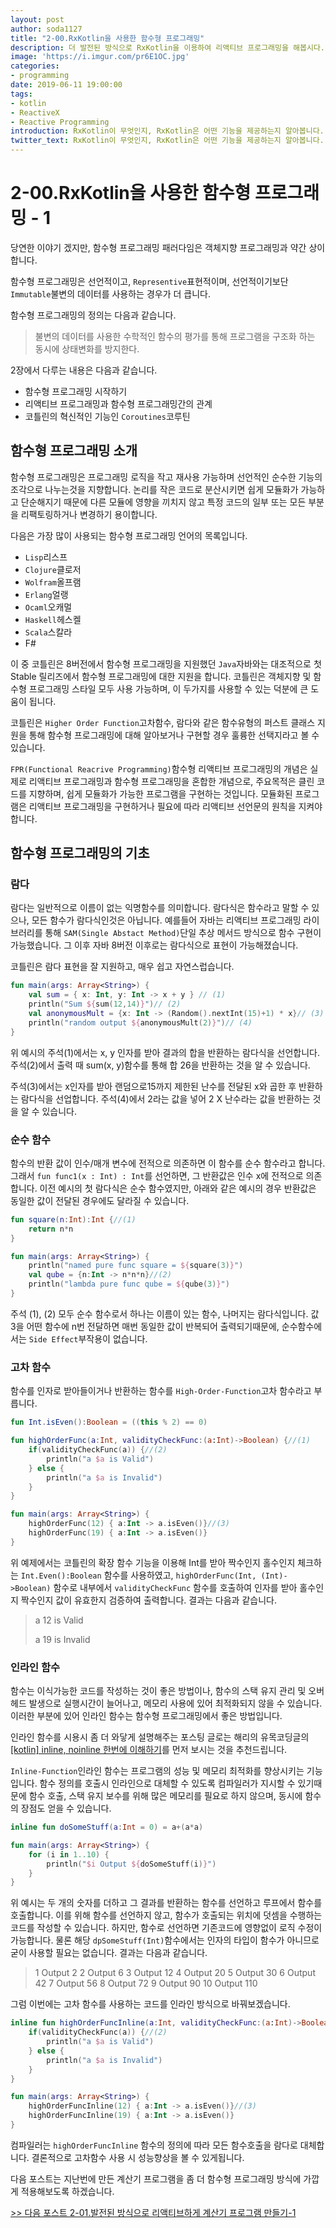 ```yaml
---
layout: post
author: soda1127
title: "2-00.RxKotlin을 사용한 함수형 프로그래밍"
description: 더 발전된 방식으로 RxKotlin을 이용하여 리액티브 프로그래밍을 해봅시다.
image: 'https://i.imgur.com/pr6E1OC.jpg'
categories:
- programming
date: 2019-06-11 19:00:00
tags:
- kotlin
- ReactiveX
- Reactive Programming
introduction: RxKotlin이 무엇인지, RxKotlin은 어떤 기능을 제공하는지 알아봅니다.
twitter_text: RxKotlin이 무엇인지, RxKotlin은 어떤 기능을 제공하는지 알아봅니다.
---
```


# 2-00.RxKotlin을 사용한 함수형 프로그래밍 - 1

당연한 이야기 겠지만, 함수형 프로그래밍 패러다임은 객체지향 프로그래밍과 약간 상이합니다.

함수형 프로그래밍은 선언적이고, `Representive`표현적이며, 선언적이기보단 `Immutable`불변의 데이터를 사용하는 경우가 더 큽니다.

함수형 프로그래밍의 정의는 다음과 같습니다.

> 불변의 데이터를 사용한 수학적인 함수의 평가를 통해 프로그램을 구조화 하는 동시에 상태변화를 방지한다.

2장에서 다루는 내용은 다음과 같습니다.

- 함수형 프로그래밍 시작하기
- 리액티브 프로그래밍과 함수형 프로그래밍간의 관계
- 코틀린의 혁신적인 기능인 `Coroutines`코루틴



## 함수형 프로그래밍 소개

함수형 프로그래밍은 프로그래밍 로직을 작고 재사용 가능하며 선언적인 순수한 기능의 조각으로 나누는것을 지향합니다. 논리를 작은 코드로 분산시키면 쉽게 모듈화가 가능하고 단순해지기 때문에 다른 모듈에 영향을 끼치지 않고 특정 코드의 일부 또는 모든 부분을 리팩토링하거나 변경하기 용이합니다.

다음은 가장 많이 사용되는 함수형 프로그래밍 언어의 목록입니다.

- `Lisp`리스프
- `Clojure`클로저
- `Wolfram`올프램
- `Erlang`얼랭
- `Ocaml`오캐멀
- `Haskell`헤스켈
- `Scala`스칼라
- F#

이 중 코틀린은 8버전에서 함수형 프로그래밍을 지원했던 `Java`자바와는 대조적으로 첫 Stable 릴리즈에서 함수형 프로그래밍에 대한 지원을 합니다. 코틀린은 객체지향 및 함수형 프로그래밍 스타일 모두 사용 가능하며, 이 두가지를 사용할 수 있는 덕분에 큰 도움이 됩니다.

코틀린은 `Higher Order Function`고차함수, 람다와 같은 함수유형의 퍼스트 클래스 지원을 통해 함수형 프로그래밍에 대해 알아보거나 구현할 경우 훌륭한 선택지라고 볼 수 있습니다.



`FPR(Functional Reacrive Programming)`함수형 리액티브 프로그래밍의 개념은 실제로 리액티브 프로그래밍과 함수형 프로그래밍을 혼합한 개념으로, 주요목적은 클린 코드를 지향하며, 쉽게 모듈화가 가능한 프로그램을 구현하는 것입니다. 모듈화된 프로그램은 리액티브 프로그래밍을 구현하거나 필요에 따라 리액티브 선언문의 원칙을 지켜야 합니다.



## 함수형 프로그래밍의 기초

### 람다

람다는 일반적으로 이름이 없는 익명함수를 의미합니다. 람다식은 함수라고 말할 수 있으나, 모든 함수가 람다식인것은 아닙니다. 예를들어 자바는 리액티브 프로그래밍 라이브러리를 통해 `SAM(Single Abstact Method)`단일 추상 메서드 방식으로 함수 구현이 가능했습니다. 그 이후 자바 8버전 이후로는 람다식으로 표현이 가능해졌습니다.

코틀린은 람다 표현을 잘 지원하고, 매우 쉽고 자연스럽습니다.

```kotlin
fun main(args: Array<String>) {
    val sum = { x: Int, y: Int -> x + y } // (1)
    println("Sum ${sum(12,14)}")// (2)
    val anonymousMult = {x: Int -> (Random().nextInt(15)+1) * x}// (3)
    println("random output ${anonymousMult(2)}")// (4)
}
```

위 예시의 주석(1)에서는 x, y 인자를 받아 결과의 합을 반환하는 람다식을 선언합니다. 주석(2)에서 출력 때 sum(x, y)함수를 통해 합 26을 반환하는 것을 알 수 있습니다.

주석(3)에서는 x인자를 받아 랜덤으로15까지 제한된 난수를 전달된 x와 곱한 후 반환하는 람다식을 선업합니다. 주석(4)에서 2라는 값을 넣어 2 X 난수라는 값을 반환하는 것을 알 수 있습니다.

### 순수 함수

함수의 반환 값이 인수/매개 변수에 전적으로 의존하면 이 함수를 순수 함수라고 합니다. 그래서 `fun func1(x : Int) : Int`를 선언하면, 그 반환값은 인수 x에 전적으로 의존합니다. 이전 예시의 첫 람다식은 순수 함수였지만, 아래와 같은 예시의 경우 반환값은 동일한 값이 전달된 경우에도 달라질 수 있습니다.

```kotlin
fun square(n:Int):Int {//(1)
    return n*n
}

fun main(args: Array<String>) {
    println("named pure func square = ${square(3)}")
    val qube = {n:Int -> n*n*n}//(2)
    println("lambda pure func qube = ${qube(3)}")
}
```

주석 (1), (2) 모두 순수 함수로서 하나는 이름이 있는 함수, 나머지는 람다식입니다. 값 3을 어떤 함수에 n번 전달하면 매번 동일한 값이 반복되어 출력되기때문에, 순수함수에서는 `Side Effect`부작용이 없습니다.

### 고차 함수

함수를 인자로 받아들이거나 반환하는 함수를 `High-Order-Function`고차 함수라고 부릅니다.

```kotlin
fun Int.isEven():Boolean = ((this % 2) == 0)

fun highOrderFunc(a:Int, validityCheckFunc:(a:Int)->Boolean) {//(1)
    if(validityCheckFunc(a)) {//(2)
        println("a $a is Valid")
    } else {
        println("a $a is Invalid")
    }
}

fun main(args: Array<String>) {
    highOrderFunc(12) { a:Int -> a.isEven()}//(3)
    highOrderFunc(19) { a:Int -> a.isEven()}
}
```

위 예제에서는 코틀린의 확장 함수 기능을 이용해 Int를 받아 짝수인지 홀수인지 체크하는 `Int.Even():Boolean` 함수를 사용하였고, `highOrderFunc(Int, (Int)->Boolean)` 함수로 내부에서 `validityCheckFunc` 함수를 호출하여 인자를 받아 홀수인지 짝수인지 값이 유효한지 검증하여 출력합니다. 결과는 다음과 같습니다.

> a 12 is Valid
>
> a 19 is Invalid

### 인라인 함수

함수는 이식가능한 코드를 작성하는 것이 좋은 방법이나, 함수의 스택 유지 관리 및 오버헤드 발생으로 실행시간이 늘어나고, 메모리 사용에 있어 최적화되지 않을 수 있습니다. 이러한 부분에 있어 인라인 함수는 함수형 프로그래밍에서 좋은 방법입니다.

인라인 함수를 시용시 좀 더 와닿게 설명해주는 포스팅 글로는 해리의 유목코딩글의 [[kotlin] inline, noinline 한번에 이해하기](https://medium.com/harrythegreat/kotlin-inline-noinline-한번에-이해하기-1d54ff34151c)를 먼저 보시는 것을 추천드립니다.

`Inline-Function`인라인 함수는 프로그램의 성능 및 메모리 최적화를 향상시키는 기능입니다. 함수 정의를 호출시 인라인으로 대체할 수 있도록 컴파일러가 지시할 수 있기때문에 함수 호출, 스택 유지 보수를 위해 많은 메모리를 필요로 하지 않으며, 동시에 함수의 장점도 얻을 수 있습니다.

```kotlin
inline fun doSomeStuff(a:Int = 0) = a+(a*a)

fun main(args: Array<String>) {
    for (i in 1..10) {
        println("$i Output ${doSomeStuff(i)}")
    }
}
```

위 예시는 두 개의 숫자를 더하고 그 결과를 반환하는 함수를 선언하고 루프에서 함수를 호출합니다. 이를 위해 함수를 선언하지 않고, 함수가 호출되는 위치에 덧셈을 수행하는 코드를 작성할 수 있습니다. 하지만, 함수로 선언하면 기존코드에 영향없이 로직 수정이 가능합니다. 물론 해당 `dpSomeStuff(Int)`함수에서는 인자의 타입이 함수가 아니므로 굳이 사용할 필요는 없습니다. 결과는 다음과 같습니다.

> 1 Output 2
> 2 Output 6
> 3 Output 12
> 4 Output 20
> 5 Output 30
> 6 Output 42
> 7 Output 56
> 8 Output 72
> 9 Output 90
> 10 Output 110

그럼 이번에는 고차 함수를 사용하는 코드를 인라인 방식으로 바꿔보겠습니다.

```kotlin
inline fun highOrderFuncInline(a:Int, validityCheckFunc:(a:Int)->Boolean) {//(1)
    if(validityCheckFunc(a)) {//(2)
        println("a $a is Valid")
    } else {
        println("a $a is Invalid")
    }
}

fun main(args: Array<String>) {
    highOrderFuncInline(12) { a:Int -> a.isEven()}//(3)
    highOrderFuncInline(19) { a:Int -> a.isEven()}
}
```

컴파일러는 `highOrderFuncInline` 함수의 정의에 따라 모든 함수호출을 람다로 대체합니다. 결론적으로 고차함수 사용 시 성능향상을 볼 수 있게됩니다.



다음 포스트는 지난번에 만든 계산기 프로그램을 좀 더 함수형 프로그래밍 방식에 가깝게 적용해보도록 하겠습니다.

[>> 다음 포스트 2-01.발전된 방식으로 리액티브하게 계산기 프로그램 만들기-1](https://soda1127.github.io/reactive-calculator-project-2-1/)

